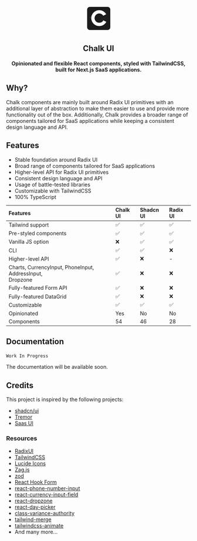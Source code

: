 <p align="center">
<img src="public/images/logo.png" alt="preview" width="75px"/>
</p>

<h2 align="center">Chalk UI</h2>

<h4 align="center">Opinionated and flexible React components, styled with TailwindCSS, built for Next.js SaaS applications.</h4>

## Why?

Chalk components are mainly built around Radix UI primitives with an additional layer of abstraction to make them easier to use and provide
more functionality out of the box.
Additionally, Chalk provides a broader range of components tailored for SaaS applications while
keeping a consistent design language and API.

## Features

- Stable foundation around Radix UI
- Broad range of components tailored for SaaS applications
- Higher-level API for Radix UI primitives
- Consistent design language and API
- Usage of battle-tested libraries
- Customizable with TailwindCSS
- 100% TypeScript

| Features                                                       | Chalk UI | Shadcn UI | Radix UI |
|:---------------------------------------------------------------|:---------|:----------|:---------|
| Tailwind support                                               | ✅        | ✅         | ✅        |
| Pre-styled components                                          | ✅        | ✅         | ✅        |
| Vanilla JS option                                              | ❌        | ✅         | ✅        |
| CLI                                                            | ✅        | ✅         | ❌        |
| Higher-level API                                               | ✅        | ❌         | -        |
| Charts, CurrencyInput, PhoneInput, AddressInput,<br/> Dropzone | ✅        | ❌         | ❌        |
| Fully-featured Form API                                        | ✅        | ❌         | ❌        |
| Fully-featured DataGrid                                        | ✅        | ❌         | ❌        |
| Customizable                                                   | ✅        | ✅         | ✅        |
| Opinionated                                                    | Yes      | No        | No       |
| Components                                                     | 54       | 46        | 28       |


## Documentation

`Work In Progress`

The documentation will be available soon.

[//]: # (The documentation is available at [chalk.rahim.app]&#40;https://chalk.rahim.app/&#41;.)



## Credits

This project is inspired by the following projects:

- [shadcn/ui](https://ui.shadcn.com/)
- [Tremor](https://tremor.so/)
- [Saas UI](https://saas-ui.dev/)

### Resources

- [RadixUI](https://radix-ui.com/)
- [TailwindCSS](https://tailwindcss.com/)
- [Lucide Icons](https://lucide.dev/)
- [Zag.js](https://zagjs.com/)
- [zod](https://zod.dev/)
- [React Hook Form](https://react-hook-form.com/)
- [react-phone-number-input](https://www.npmjs.com/package/react-phone-number-input)
- [react-currency-input-field](https://www.npmjs.com/package/react-currency-input-field)
- [react-dropzone](https://react-dropzone.js.org/)
- [react-day-picker](https://react-day-picker.js.org/)
- [class-variance-authority](https://cva.style/docs)
- [tailwind-merge](https://github.com/dcastil/tailwind-merge)
- [tailwindcss-animate](https://github.com/jamiebuilds/tailwindcss-animate)
- And many more...
